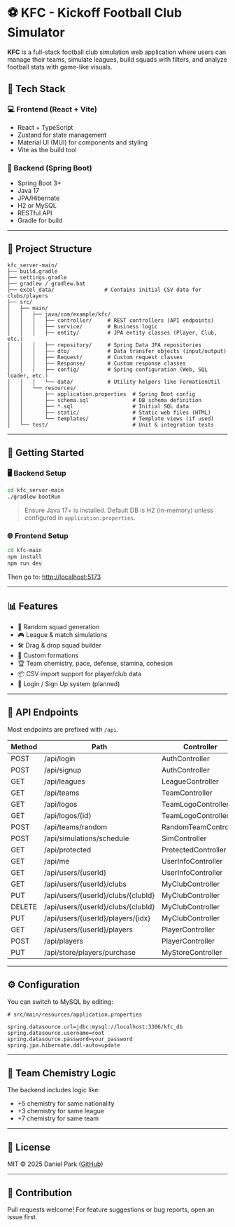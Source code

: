 # ⚽ KFC - Kickoff Football Club Simulator

**KFC** is a full-stack football club simulation web application where users can manage their teams, simulate leagues, build squads with filters, and analyze football stats with game-like visuals.

## 🧱 Tech Stack

### 💻 Frontend (React + Vite)
- React + TypeScript
- Zustand for state management
- Material UI (MUI) for components and styling
- Vite as the build tool

### 🚀 Backend (Spring Boot)
- Spring Boot 3+
- Java 17
- JPA/Hibernate
- H2 or MySQL
- RESTful API
- Gradle for build

---

## 📁 Project Structure

```
kfc_server-main/
├── build.gradle
├── settings.gradle
├── gradlew / gradlew.bat
├── excel_data/                # Contains initial CSV data for clubs/players
├── src/
│   ├── main/
│   │   ├── java/com/example/kfc/
│   │   │   ├── controller/     # REST controllers (API endpoints)
│   │   │   ├── service/        # Business logic
│   │   │   ├── entity/         # JPA entity classes (Player, Club, etc.)
│   │   │   ├── repository/     # Spring Data JPA repositories
│   │   │   ├── dto/            # Data transfer objects (input/output)
│   │   │   ├── Request/        # Custom request classes
│   │   │   ├── Response/       # Custom response classes
│   │   │   ├── config/         # Spring configuration (Web, SQL loader, etc.)
│   │   │   └── data/           # Utility helpers like FormationUtil
│   │   └── resources/
│   │       ├── application.properties  # Spring Boot config
│   │       ├── schema.sql              # DB schema definition
│   │       ├── *.sql                   # Initial SQL data
│   │       ├── static/                 # Static web files (HTML)
│   │       └── templates/              # Template views (if used)
│   └── test/                           # Unit & integration tests
```

---

## 🚀 Getting Started

### 🖥 Backend Setup

```bash
cd kfc_server-main
./gradlew bootRun
```

> Ensure Java 17+ is installed. Default DB is H2 (in-memory) unless configured in `application.properties`.

### 🌐 Frontend Setup

```bash
cd kfc-main
npm install
npm run dev
```

Then go to: [http://localhost:5173](http://localhost:5173)

---

## 📊 Features

- 🧠 Random squad generation
- 🎮 League & match simulations
- 🛠 Drag & drop squad builder
- 📝 Custom formations
- 🏆 Team chemistry, pace, defense, stamina, cohesion
- 📦 CSV import support for player/club data
- 🔐 Login / Sign Up system (planned)

---

## 📡 API Endpoints

Most endpoints are prefixed with `/api`.

| Method   | Path                                      | Controller            |
|----------|-------------------------------------------|------------------------|
| POST     | /api/login                                | AuthController         |
| POST     | /api/signup                               | AuthController         |
| GET      | /api/leagues                              | LeagueController       |
| GET      | /api/teams                                | TeamController         |
| GET      | /api/logos                                | TeamLogoController     |
| GET      | /api/logos/{id}                           | TeamLogoController     |
| POST     | /api/teams/random                         | RandomTeamController   |
| POST     | /api/simulations/schedule                 | SimController          |
| GET      | /api/protected                            | ProtectedController    |
| GET      | /api/me                                   | UserInfoController     |
| GET      | /api/users/{userId}                       | UserInfoController     |
| GET      | /api/users/{userId}/clubs                 | MyClubController       |
| PUT      | /api/users/{userId}/clubs/{clubId}        | MyClubController       |
| DELETE   | /api/users/{userId}/clubs/{clubId}        | MyClubController       |
| PUT      | /api/users/{userId}/players/{idx}         | MyClubController       |
| GET      | /api/users/{userId}/players               | PlayerController       |
| POST     | /api/players                              | PlayerController       |
| PUT      | /api/store/players/purchase               | MyStoreController      |

---

## ⚙️ Configuration

You can switch to MySQL by editing:

```properties
# src/main/resources/application.properties

spring.datasource.url=jdbc:mysql://localhost:3306/kfc_db
spring.datasource.username=root
spring.datasource.password=your_password
spring.jpa.hibernate.ddl-auto=update
```

---

## 🧠 Team Chemistry Logic

The backend includes logic like:

- +5 chemistry for same nationality
- +3 chemistry for same league
- +7 chemistry for same team

---

## 📜 License

MIT © 2025 Daniel Park ([GitHub](https://github.com/tpark02))

---

## 🤝 Contribution

Pull requests welcome! For feature suggestions or bug reports, open an issue first.
